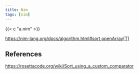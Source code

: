 ```yaml
---
title: Nim
tags: [nim]
---
```


{{< c "a.nim" >}}

<https://nim-lang.org/docs/algorithm.html#sort,openArray[T]>

## References

<https://rosettacode.org/wiki/Sort_using_a_custom_comparator>
